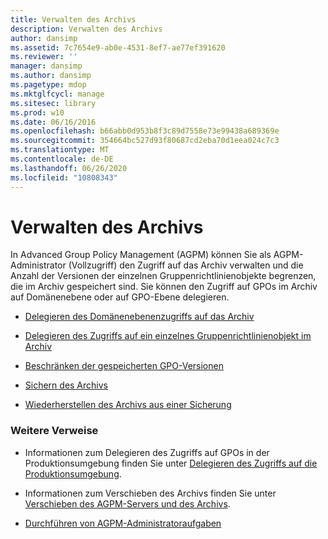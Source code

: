 ```yaml
---
title: Verwalten des Archivs
description: Verwalten des Archivs
author: dansimp
ms.assetid: 7c7654e9-ab0e-4531-8ef7-ae77ef391620
ms.reviewer: ''
manager: dansimp
ms.author: dansimp
ms.pagetype: mdop
ms.mktglfcycl: manage
ms.sitesec: library
ms.prod: w10
ms.date: 06/16/2016
ms.openlocfilehash: b66abb0d953b8f3c89d7558e73e99438a689369e
ms.sourcegitcommit: 354664bc527d93f80687cd2eba70d1eea024c7c3
ms.translationtype: MT
ms.contentlocale: de-DE
ms.lasthandoff: 06/26/2020
ms.locfileid: "10808343"
---
```

# Verwalten des Archivs


In Advanced Group Policy Management (AGPM) können Sie als AGPM-Administrator (Vollzugriff) den Zugriff auf das Archiv verwalten und die Anzahl der Versionen der einzelnen Gruppenrichtlinienobjekte begrenzen, die im Archiv gespeichert sind. Sie können den Zugriff auf GPOs im Archiv auf Domänenebene oder auf GPO-Ebene delegieren.

-   [Delegieren des Domänenebenenzugriffs auf das Archiv](delegate-domain-level-access-to-the-archive-agpm30ops.md)

-   [Delegieren des Zugriffs auf ein einzelnes Gruppenrichtlinienobjekt im Archiv](delegate-access-to-an-individual-gpo-in-the-archive-agpm30ops.md)

-   [Beschränken der gespeicherten GPO-Versionen](limit-the-gpo-versions-stored-agpm30ops.md)

-   [Sichern des Archivs](back-up-the-archive.md)

-   [Wiederherstellen des Archivs aus einer Sicherung](restore-the-archive-from-a-backup.md)

### Weitere Verweise

-   Informationen zum Delegieren des Zugriffs auf GPOs in der Produktionsumgebung finden Sie unter [Delegieren des Zugriffs auf die Produktionsumgebung](delegate-access-to-the-production-environment-agpm30ops.md).

-   Informationen zum Verschieben des Archivs finden Sie unter [Verschieben des AGPM-Servers und des Archivs](move-the-agpm-server-and-the-archive.md).

-   [Durchführen von AGPM-Administratoraufgaben](performing-agpm-administrator-tasks-agpm30ops.md)

 

 






